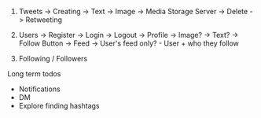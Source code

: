 1. Tweets
    -> Creating
        -> Text
        -> Image -> Media Storage Server
    -> Delete
    -> Retweeting
    
2. Users
    -> Register
    -> Login
    -> Logout
    -> Profile
        -> Image?
        -> Text?
        -> Follow Button
    -> Feed
        -> User's feed only?
        - User + who they follow

3. Following / Followers

Long term todos
- Notifications
- DM
- Explore finding hashtags